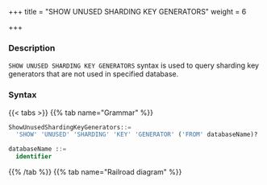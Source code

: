 +++
title = "SHOW UNUSED SHARDING KEY GENERATORS"
weight = 6

+++

### Description

`SHOW UNUSED SHARDING KEY GENERATORS` syntax is used to query sharding key generators that are not used in specified database.

### Syntax

{{< tabs >}}
{{% tab name="Grammar" %}}
```sql
ShowUnusedShardingKeyGenerators::=
  'SHOW' 'UNUSED' 'SHARDING' 'KEY' 'GENERATOR' ('FROM' databaseName)?

databaseName ::=
  identifier
```
{{% /tab %}}
{{% tab name="Railroad diagram" %}}
<iframe frameborder="0" name="diagram" id="diagram" width="100%" height="100%"></iframe>
{{% /tab %}}
{{< /tabs >}}

### Supplement

- When databaseName is not specified, the default is the currently used DATABASE. If DATABASE is not used, No database selected will be prompted.

### Return value description

| column | Description                       |
|--------|-----------------------------------|
| name   | Sharding key generator name       |
| type   | Sharding key generator type       |
| props  | Sharding key generator properties |

### Example

- Query sharding key generators that are not used in the specified logical database

```sql
SHOW UNUSED SHARDING KEY GENERATORS FROM sharding_db;
```

```sql
mysql> SHOW UNUSED SHARDING KEY GENERATORS FROM sharding_db;
+-------------------------+-----------+-------+
| name                    | type      | props |
+-------------------------+-----------+-------+
| snowflake_key_generator | snowflake |       |
+-------------------------+-----------+-------+
1 row in set (0.00 sec)
```

- Query sharding key generators that are not used in the current logical database

```sql
SHOW UNUSED SHARDING KEY GENERATORS;
```

```sql
mysql> SHOW UNUSED SHARDING KEY GENERATORS;
+-------------------------+-----------+-------+
| name                    | type      | props |
+-------------------------+-----------+-------+
| snowflake_key_generator | snowflake |       |
+-------------------------+-----------+-------+
1 row in set (0.00 sec)
```

### Reserved word

`SHOW`, `UNUSED`, `SHARDING`, `KEY`, `GENERATORS`, `FROM`

### Related links

- [Reserved word](/en/user-manual/shardingsphere-proxy/distsql/syntax/reserved-word/)

